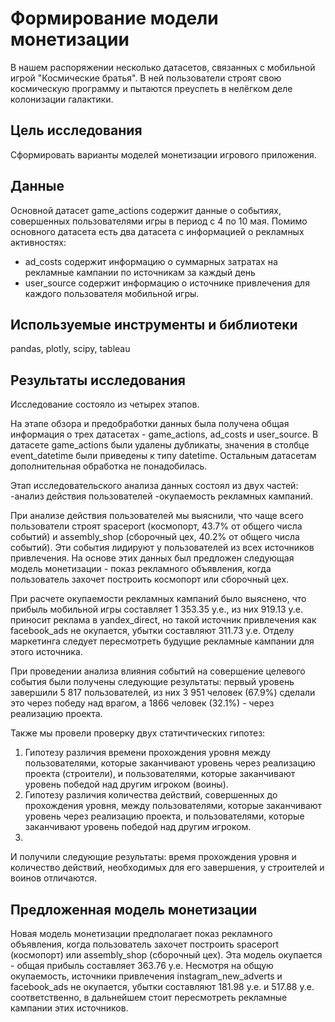 # Формирование модели монетизации
В нашем распоряжении несколько датасетов, связанных с мобильной игрой "Космические братья". В ней пользователи строят свою космическую программу и пытаются преуспеть в нелёгком деле колонизации галактики.
## Цель исследования 
Сформировать варианты моделей монетизации игрового приложения.
## Данные
Основной датасет game_actions содержит данные о событиях, совершенных пользователями игры в период с 4 по 10 мая.
Помимо основного датасета есть два датасета с информацией о рекламных активностях:
- ad_costs содержит информацию о суммарных затратах на рекламные кампании по источникам за каждый день
- user_source содержит информацию о источнике привлечения для каждого пользователя мобильной игры.
## Используемые инструменты и библиотеки
pandas, plotly, scipy, tableau
## Результаты исследования
Исследование состояло из четырех этапов.

На этапе обзора и предобработки данных была получена общая информация о трех датасетах - game_actions, ad_costs и user_source. В датасете game_actions были удалены дубликаты, значения в столбце event_datetime были приведены к типу datetime. Остальным датасетам дополнительная обработка не понадобилась.

Этап исследовательского анализа данных состоял из двух частей:
-анализ действия пользователей
-окупаемость рекламных кампаний.

При анализе действия пользователей мы выяснили, что чаще всего пользователи строят spaceport (космопорт, 43.7% от общего числа событий) и assembly_shop (сборочный цех, 40.2% от общего числа событий). Эти события лидируют у пользователей из всех источников привлечения. На основе этих данных был предложен следующая модель монетизации - показ рекламного объявления, когда пользователь захочет построить космопорт или сборочный цех.

При расчете окупаемости рекламных кампаний было выяснено, что прибыль мобильной игры составляет 1 353.35 у.е., из них 919.13 у.е. приносит реклама в yandex_direct, но такой источник привлечения как facebook_ads не окупается, убытки составляют 311.73 у.е. Отделу маркетинга следует пересмотреть будущие рекламные кампании для этого источника.

При проведении анализа влияния событий на совершение целевого события были получены следующие результаты: первый уровень завершили 5 817 пользователей, из них 3 951 человек (67.9%) сделали это через победу над врагом, а 1866 человек (32.1%) - через реализацию проекта.

Также мы провели проверку двух статичтических гипотез:
1. Гипотезу различия времени прохождения уровня между пользователями, которые заканчивают уровень через реализацию проекта (строители), и пользователями, которые заканчивают уровень победой над другим игроком (воины).
2. Гипотезу различия количества действий, совершенных до прохождения уровня, между пользователями, которые заканчивают уровень через реализацию проекта, и пользователями, которые заканчивают уровень победой над другим игроком.
3. 
И получили следующие результаты: время прохождения уровня и количество действий, необходимых для его завершения, у строителей и воинов отличаются.
## Предложенная модель монетизации
Новая модель монетизации предполагает показ рекламного объявления, когда пользователь захочет построить spaceport (космопорт) или assembly_shop (сборочный цех). Эта модель окупается - общая прибыль составляет 363.76 у.е. Несмотря на общую окупаемость, источники привлечения instagram_new_adverts и facebook_ads не окупается, убытки составляют 181.98 у.е. и 517.88 у.е. соответственно, в дальнейшем стоит пересмотреть рекламные кампании этих источников.
